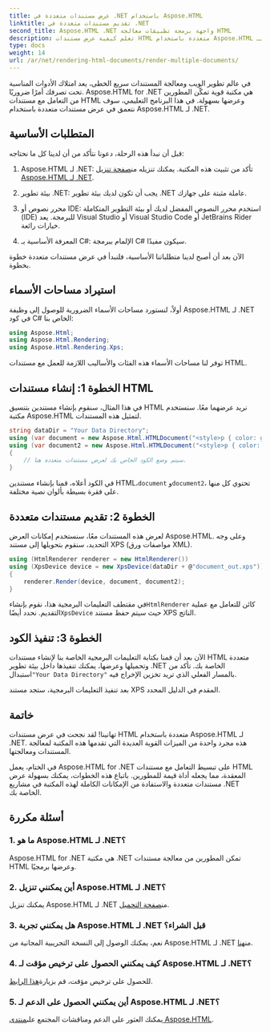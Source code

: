 ```yaml
---
title: عرض مستندات متعددة في .NET باستخدام Aspose.HTML
linktitle: تقديم مستندات متعددة في .NET
second_title: Aspose.HTML .NET واجهة برمجة تطبيقات معالجة HTML
description: تعلم كيفية عرض مستندات HTML متعددة باستخدام Aspose.HTML لـ .NET. عزز قدرات معالجة المستندات لديك باستخدام هذه المكتبة القوية.
type: docs
weight: 14
url: /ar/net/rendering-html-documents/render-multiple-documents/
---
```

في عالم تطوير الويب ومعالجة المستندات سريع الخطى، يعد امتلاك الأدوات المناسبة تحت تصرفك أمرًا ضروريًا. Aspose.HTML for .NET هي مكتبة قوية تمكّن المطورين من التعامل مع مستندات HTML وعرضها بسهولة. في هذا البرنامج التعليمي، سوف نتعمق في عرض مستندات متعددة باستخدام Aspose.HTML لـ .NET.

## المتطلبات الأساسية

قبل أن نبدأ هذه الرحلة، دعونا نتأكد من أن لدينا كل ما نحتاجه:

1.  Aspose.HTML لـ .NET: تأكد من تثبيت هذه المكتبة. يمكنك تنزيله من[صفحة تنزيل Aspose.HTML لـ .NET](https://releases.aspose.com/html/net/).

2. بيئة تطوير .NET: يجب أن تكون لديك بيئة تطوير .NET عاملة مثبتة على جهازك.

3. محرر نصوص أو IDE: استخدم محرر النصوص المفضل لديك أو بيئة التطوير المتكاملة (IDE) للبرمجة. يعد Visual Studio أو Visual Studio Code أو JetBrains Rider خيارات رائعة.

4. المعرفة الأساسية بـ C#: الإلمام ببرمجة C# سيكون مفيدًا.

الآن بعد أن أصبح لدينا متطلباتنا الأساسية، فلنبدأ في عرض مستندات متعددة خطوة بخطوة.

## استيراد مساحات الأسماء

أولاً، لنستورد مساحات الأسماء الضرورية للوصول إلى وظيفة Aspose.HTML لـ .NET في كود C# الخاص بنا:

```csharp
using Aspose.Html;
using Aspose.Html.Rendering;
using Aspose.Html.Rendering.Xps;
```

توفر لنا مساحات الأسماء هذه الفئات والأساليب اللازمة للعمل مع مستندات HTML.

## الخطوة 1: إنشاء مستندات HTML

في هذا المثال، سنقوم بإنشاء مستندين بتنسيق HTML نريد عرضهما معًا. سنستخدم مكتبة Aspose.HTML لتمثيل هذه المستندات.

```csharp
string dataDir = "Your Data Directory";
using (var document = new Aspose.Html.HTMLDocument("<style>p { color: green; }</style><p>my first paragraph</p>", @"c:\work\"))
using (var document2 = new Aspose.Html.HTMLDocument("<style>p { color: blue; }</style><p>my first paragraph</p>", @"c:\work\"))
{
    // سيتم وضع الكود الخاص بك لعرض مستندات متعددة هنا.
}
```

 في الكود أعلاه، قمنا بإنشاء مستندين HTML،`document` و`document2`، تحتوي كل منها على فقرة بسيطة بألوان نصية مختلفة.

## الخطوة 2: تقديم مستندات متعددة

لعرض هذه المستندات معًا، سنستخدم إمكانات العرض Aspose.HTML. وعلى وجه التحديد، سنقوم بتحويلها إلى مستند XPS (مواصفات ورق XML).

```csharp
using (HtmlRenderer renderer = new HtmlRenderer())
using (XpsDevice device = new XpsDevice(dataDir + @"document_out.xps"))
{
    renderer.Render(device, document, document2);
}
```

 في مقتطف التعليمات البرمجية هذا، نقوم بإنشاء`HtmlRenderer` كائن للتعامل مع عملية التقديم. نحدد أيضًا`XpsDevice` حيث سيتم حفظ مستند XPS الناتج.

## الخطوة 3: تنفيذ الكود

 الآن بعد أن قمنا بكتابة التعليمات البرمجية الخاصة بنا لإنشاء مستندات HTML متعددة وتحميلها وعرضها، يمكنك تنفيذها داخل بيئة تطوير .NET الخاصة بك. تأكد من استبدال`"Your Data Directory"` بالمسار الفعلي الذي تريد تخزين الإخراج فيه.

بعد تنفيذ التعليمات البرمجية، ستجد مستند XPS المقدم في الدليل المحدد.

## خاتمة
تهانينا! لقد نجحت في عرض مستندات HTML متعددة باستخدام Aspose.HTML لـ .NET. هذه مجرد واحدة من الميزات القوية العديدة التي تقدمها هذه المكتبة لمعالجة المستندات ومعالجتها.

في الختام، يعمل Aspose.HTML for .NET على تبسيط التعامل مع مستندات HTML المعقدة، مما يجعله أداة قيمة للمطورين. باتباع هذه الخطوات، يمكنك بسهولة عرض مستندات متعددة والاستفادة من الإمكانات الكاملة لهذه المكتبة في مشاريع .NET الخاصة بك.

## أسئلة مكررة

### 1. ما هو Aspose.HTML لـ .NET؟
Aspose.HTML for .NET هي مكتبة .NET تمكن المطورين من معالجة مستندات HTML وعرضها برمجيًا.

### 2. أين يمكنني تنزيل Aspose.HTML لـ .NET؟
 يمكنك تنزيل Aspose.HTML لـ .NET من[صفحة التحميل](https://releases.aspose.com/html/net/).

### 3. هل يمكنني تجربة Aspose.HTML لـ .NET قبل الشراء؟
 نعم، يمكنك الوصول إلى النسخة التجريبية المجانية من Aspose.HTML لـ .NET من[هنا](https://releases.aspose.com/).

### 4. كيف يمكنني الحصول على ترخيص مؤقت لـ Aspose.HTML لـ .NET؟
 للحصول على ترخيص مؤقت، قم بزيارة[هذا الرابط](https://purchase.aspose.com/temporary-license/).

### 5. أين يمكنني الحصول على الدعم لـ Aspose.HTML لـ .NET؟
 يمكنك العثور على الدعم ومناقشات المجتمع على[منتدى Aspose.HTML](https://forum.aspose.com/).
